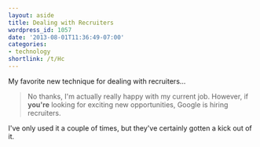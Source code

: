 ```yaml
---
layout: aside
title: Dealing with Recruiters
wordpress_id: 1057
date: '2013-08-01T11:36:49-07:00'
categories:
- technology
shortlink: /t/Hc
---
```

My favorite new technique for dealing with recruiters...

> No thanks, I'm actually really happy with my current job.  However, if **you're** looking for exciting new
> opportunities, Google is hiring recruiters.

I've only used it a couple of times, but they've certainly gotten a kick out of it.
